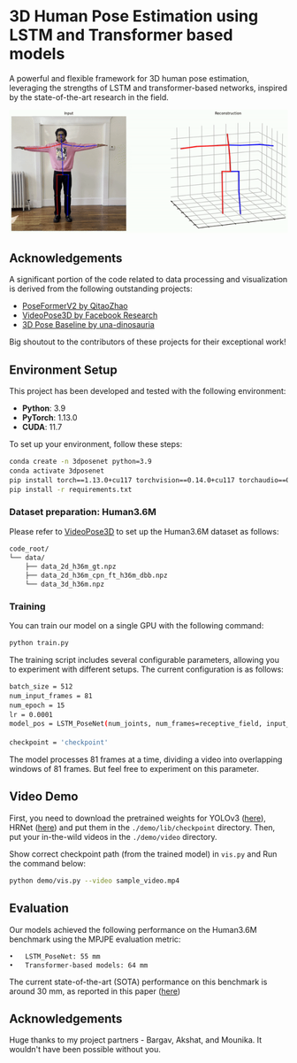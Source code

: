 # 3D Human Pose Estimation using LSTM and Transformer based models

A powerful and flexible framework for 3D human pose estimation, leveraging the strengths of LSTM and transformer-based networks, inspired by the state-of-the-art research in the field.

![Akshat's video](images/akshat_pose_est.gif)

## Acknowledgements

A significant portion of the code related to data processing and visualization is derived from the following outstanding projects:
- [PoseFormerV2 by QitaoZhao](https://github.com/QitaoZhao/PoseFormerV2)
- [VideoPose3D by Facebook Research](https://github.com/facebookresearch/VideoPose3D)
- [3D Pose Baseline by una-dinosauria](https://github.com/una-dinosauria/3d-pose-baseline)

Big shoutout to the contributors of these projects for their exceptional work!

## Environment Setup

This project has been developed and tested with the following environment:

- **Python**: 3.9
- **PyTorch**: 1.13.0
- **CUDA**: 11.7

To set up your environment, follow these steps:

```bash
conda create -n 3dposenet python=3.9
conda activate 3dposenet
pip install torch==1.13.0+cu117 torchvision==0.14.0+cu117 torchaudio==0.13.0 --extra-index-url https://download.pytorch.org/whl/cu117
pip install -r requirements.txt
```

### Dataset preparation: Human3.6M

Please refer to [VideoPose3D](https://github.com/facebookresearch/VideoPose3D) to set up the Human3.6M dataset as follows:

```
code_root/
└── data/
	├── data_2d_h36m_gt.npz
	├── data_2d_h36m_cpn_ft_h36m_dbb.npz
	└── data_3d_h36m.npz
```

### Training

You can train our model on a single GPU with the following command:

```bash
python train.py
```

The training script includes several configurable parameters, allowing you to experiment with different setups. The current configuration is as follows:


```bash
batch_size = 512
num_input_frames = 81
num_epoch = 15
lr = 0.0001
model_pos = LSTM_PoseNet(num_joints, num_frames=receptive_field, input_dim=2, output_dim=3)

checkpoint = 'checkpoint'

```

The model processes 81 frames at a time, dividing a video into overlapping windows of 81 frames. But feel free to experiment on this parameter.

## Video Demo

First, you need to download the pretrained weights for YOLOv3 ([here](https://drive.google.com/file/d/1YgA9riqm0xG2j72qhONi5oyiAxc98Y1N/view?usp=sharing)), HRNet ([here](https://drive.google.com/file/d/1YLShFgDJt2Cs9goDw9BmR-UzFVgX3lc8/view?usp=sharing)) and put them in the `./demo/lib/checkpoint` directory. Then, put your in-the-wild videos in the `./demo/video` directory. 

Show correct checkpoint path (from the trained model) in `vis.py` and Run the command below:

```bash
python demo/vis.py --video sample_video.mp4
```

## Evaluation

Our models achieved the following performance on the Human3.6M benchmark using the MPJPE evaluation metric:

	•	LSTM_PoseNet: 55 mm
	•	Transformer-based models: 64 mm


The current state-of-the-art (SOTA) performance on this benchmark is around 30 mm, as reported in this paper ([here](https://arxiv.org/pdf/2401.09836))

## Acknowledgements

Huge thanks to my project partners - Bargav, Akshat, and Mounika. It wouldn't have been possible without you.



